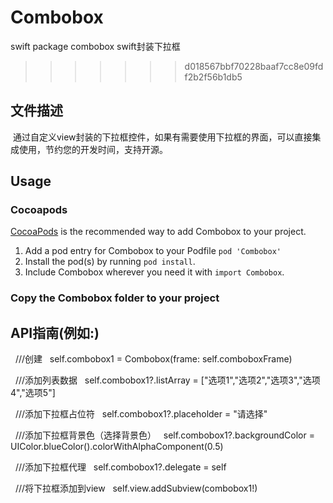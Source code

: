# Combobox
swift package combobox swift封装下拉框

>>>>>>> d018567bbf70228baaf7cc8e09fdf2b2f56b1db5

## 文件描述
  通过自定义view封装的下拉框控件，如果有需要使用下拉框的界面，可以直接集成使用，节约您的开发时间，支持开源。
  
  
## Usage

### Cocoapods

[CocoaPods](http://cocoapods.org) is the recommended way to add Combobox to your project.

1. Add a pod entry for Combobox to your Podfile `pod 'Combobox'`
2. Install the pod(s) by running `pod install`.
3. Include Combobox wherever you need it with `import Combobox`.


### Copy the Combobox folder to your project
  
## API指南(例如:)

   ///创建
   self.combobox1 = Combobox(frame: self.comboboxFrame)
   
   ///添加列表数据
   self.combobox1?.listArray = ["选项1","选项2","选项3","选项4","选项5"]
   
   ///添加下拉框占位符
   self.combobox1?.placeholder = "请选择"
   
   ///添加下拉框背景色（选择背景色）
   self.combobox1?.backgroundColor = UIColor.blueColor().colorWithAlphaComponent(0.5)
   
   ///添加下拉框代理
   self.combobox1?.delegate = self
   
   ///将下拉框添加到view
   self.view.addSubview(combobox1!)  
